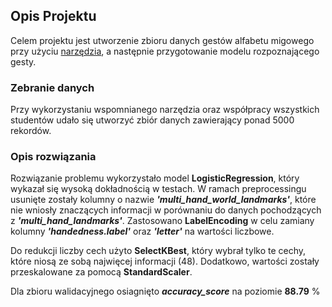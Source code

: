 ## Opis Projektu ##
Celem projektu jest utworzenie zbioru danych gestów alfabetu migowego przy użyciu [narzędzia](https://github.com/kamilmlodzikowski/WZUM_2023_DataGatherer), a następnie przygotowanie modelu rozpoznającego gesty.

### Zebranie danych ###
Przy wykorzystaniu wspomnianego narzędzia oraz współpracy wszystkich studentów udało się utworzyć zbiór danych zawierający ponad 5000 rekordów.

### Opis rozwiązania ###

Rozwiązanie problemu wykorzystało model **LogisticRegression**, który wykazał się wysoką dokładnością w testach. W ramach preprocessingu usunięte zostały kolumny o nazwie ***'multi_hand_world_landmarks'***, które nie wniosły znaczących informacji w porównaniu do danych pochodzących z ***'multi_hand_landmarks'***. Zastosowano **LabelEncoding** w celu zamiany kolumny ***'handedness.label'*** oraz ***'letter'*** na wartości liczbowe.

Do redukcji liczby cech użyto **SelectKBest**, który wybrał tylko te cechy, które niosą ze sobą najwięcej informacji (48). Dodatkowo, wartości zostały przeskalowane za pomocą **StandardScaler**.

Dla zbioru walidacyjnego osiagnięto ***accuracy_score*** na poziomie **88.79** %